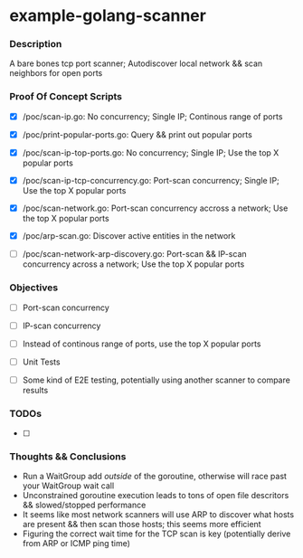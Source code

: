 # example-golang-scanner

### Description

A bare bones tcp port scanner; Autodiscover local network && scan neighbors for open ports


### Proof Of Concept Scripts

- [X] /poc/scan-ip.go: No concurrency; Single IP; Continous range of ports
- [X] /poc/print-popular-ports.go: Query && print out popular ports
- [X] /poc/scan-ip-top-ports.go: No concurrency; Single IP; Use the top X popular ports
- [X] /poc/scan-ip-tcp-concurrency.go: Port-scan concurrency; Single IP; Use the top X popular ports
- [X] /poc/scan-network.go: Port-scan concurrency accross a network; Use the top X popular ports
- [X] /poc/arp-scan.go: Discover active entities in the network
- [ ] /poc/scan-network-arp-discovery.go: Port-scan && IP-scan concurrency across a network; Use the top X popular ports


### Objectives

- [ ] Port-scan concurrency
- [ ] IP-scan concurrency
- [ ] Instead of continous range of ports, use the top X popular ports
- [ ] Unit Tests
- [ ] Some kind of E2E testing, potentially using another scanner to compare results 


### TODOs

- [ ] 


### Thoughts && Conclusions

- Run a WaitGroup add *outside* of the goroutine, otherwise will race past your WaitGroup wait call
- Unconstrained goroutine execution leads to tons of open file descritors && slowed/stopped performance
- It seems like most network scanners will use ARP to discover what hosts are present && then scan those hosts; this seems more efficient
- Figuring the correct wait time for the TCP scan is key (potentially derive from ARP or ICMP ping time)